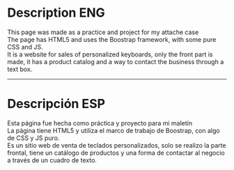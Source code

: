 # Description ENG
This page was made as a practice and project for my attache case<br>
The page has HTML5 and uses the Boostrap framework, with some pure CSS and JS.<br>
It is a website for sales of personalized keyboards, only the front part is made, it has a product catalog and a way to contact the business through a text box.

<hr>

# Descripción ESP
Esta página fue hecha como práctica y proyecto para mi maletín<br>
La página tiene HTML5 y utiliza el marco de trabajo de Boostrap, con algo de CSS y JS puro.<br>
Es un sitio web de venta de teclados personalizados, solo se realizo la parte frontal, tiene un catálogo de productos y una forma de contactar al negocio a través de un cuadro de texto.




